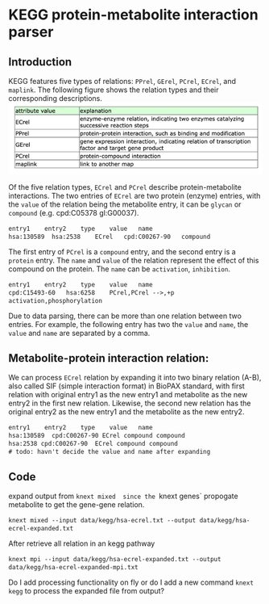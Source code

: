 # KEGG protein-metabolite interaction parser

## Introduction

KEGG features five types of relations: `PPrel`, `GErel`, `PCrel`, `ECrel`, and 
`maplink`. The following figure shows the relation types and their corresponding descriptions.
![img.png](figures/relation_type.png)

Of the five relation types, `ECrel` and `PCrel` describe protein-metabolite interactions. The two entries of `ECrel` 
are two protein (enzyme) entries, with the `value` of the relation being the metabolite entry, it can be `glycan` or 
`compound` (e.g. cpd:C05378 gl:G00037). 

```angular2html
entry1    entry2	type	value	name
hsa:130589	hsa:2538	ECrel	cpd:C00267-90	compound
```



The first entry of `PCrel` is a `compound` entry, and the second entry is a `protein` entry. The `name` and `value` 
of the relation represent the effect of this compound on the protein. The `name` can be `activation`, `inhibition`.

```
entry1    entry2	type	value	name
cpd:C15493-60	hsa:6258	PCrel,PCrel	-->,+p	activation,phosphorylation
```

Due to data parsing, there can be more than one relation between two entries. For example, the following entry has two
the `value` and `name`, the `value` and `name` are separated by a comma.

## Metabolite-protein interaction relation:

We can process `ECrel` relation by expanding it into two binary relation (A-B), also called SIF (simple interaction
format) in BioPAX standard, with first relation with original entry1 as the new entry1 and metabolite as the new
entry2 in the first new relation. Likewise, the second new relation has the original entry2 as the new entry1 and the
metabolite as the new entry2.

```angular2html
entry1    entry2	type	value	name
hsa:130589  cpd:C00267-90 ECrel compound compound
hsa:2538 cpd:C00267-90  ECrel compound compound
# todo: havn't decide the value and name after expanding
```

## Code
expand output from `knext mixed 
since the `knext genes` propogate metabolite to get the gene-gene relation. 
```
knext mixed --input data/kegg/hsa-ecrel.txt --output data/kegg/hsa-ecrel-expanded.txt
```

After retrieve all relation in an kegg pathway
```
knext mpi --input data/kegg/hsa-ecrel-expanded.txt --output data/kegg/hsa-ecrel-expanded-mpi.txt
```

Do I add  processing functionality on fly or do I add a new command `knext kegg` to process the expanded file from 
output?

